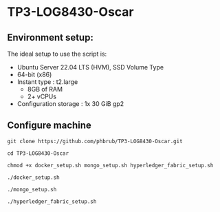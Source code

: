 # TP3-LOG8430-Oscar


## Environment setup:

The ideal setup to use the script is:

- Ubuntu Server 22.04 LTS (HVM), SSD Volume Type
- 64-bit (x86)
- Instant type : t2.large 
  - 8GB of RAM
  - 2+ vCPUs
- Configuration storage : 1x 30 GiB gp2


## Configure machine
    git clone https://github.com/phbrub/TP3-LOG8430-Oscar.git
    
    cd TP3-LOG8430-Oscar
    
    chmod +x docker_setup.sh mongo_setup.sh hyperledger_fabric_setup.sh
    
    ./docker_setup.sh
    
    ./mongo_setup.sh

    ./hyperledger_fabric_setup.sh

